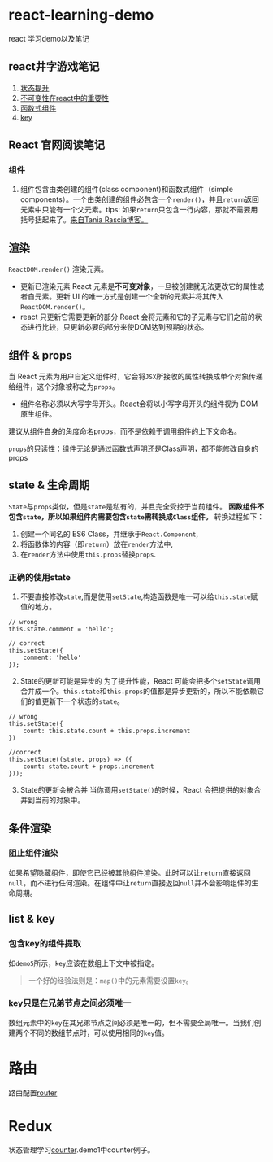 # react-learning-demo
react 学习demo以及笔记

## react井字游戏笔记
1. [状态提升](https://github.com/wangyimei/react-learning-demo/tree/master/demo1#lifting-state-up%E7%8A%B6%E6%80%81%E6%8F%90%E5%8D%87)
2. [不可变性在react中的重要性](https://github.com/wangyimei/react-learning-demo/tree/master/demo1#%E4%B8%8D%E5%8F%AF%E5%8F%98%E6%80%A7%E5%9C%A8react%E4%B8%AD%E7%9A%84%E9%87%8D%E8%A6%81%E6%80%A7)
3. [函数式组件](https://github.com/wangyimei/react-learning-demo/tree/master/demo1#function-components%E5%87%BD%E6%95%B0%E5%BC%8F%E7%BB%84%E4%BB%B6)
4. [key](https://github.com/wangyimei/react-learning-demo/tree/master/demo1#keys)

## React 官网阅读笔记
### 组件
1. 组件包含由类创建的组件(class component)和函数式组件（simple components）。一个由类创建的组件必包含一个`render()`，并且`return`返回元素中只能有一个父元素。tips: 如果`return`只包含一行内容，那就不需要用括号括起来了。[来自Tania Rascia博客。](https://www.taniarascia.com/getting-started-with-react/)

## 渲染
`ReactDOM.render()` 渲染元素。
- 更新已渲染元素
React 元素是**不可变对象**，一旦被创建就无法更改它的属性或者自元素。更新 UI 的唯一方式是创建一个全新的元素并将其传入`ReactDOM.render()`。
- react 只更新它需要更新的部分
React 会将元素和它的子元素与它们之前的状态进行比较，只更新必要的部分来使DOM达到预期的状态。

## 组件 & props
当 React 元素为用户自定义组件时，它会将`JSX`所接收的属性转换成单个对象传递给组件，这个对象被称之为`props`。
- 组件名称必须以大写字母开头。React会将以小写字母开头的组件视为 DOM 原生组件。

建议从组件自身的角度命名props，而不是依赖于调用组件的上下文命名。

`props`的只读性：组件无论是通过函数式声明还是Class声明，都不能修改自身的props

## state & 生命周期
`State`与`props`类似，但是`state`是私有的，并且完全受控于当前组件。
**函数组件不包含`state`，所以如果组件内需要包含`state`需转换成`Class`组件。**
转换过程如下：
1. 创建一个同名的 ES6 Class，并继承于`React.Component`,
2. 将函数体的内容（即`return`）放在`render`方法中,
3. 在`render`方法中使用`this.props`替换`props`.

### 正确的使用state
1. 不要直接修改`state`,而是使用`setState`,构造函数是唯一可以给`this.state`赋值的地方。
```
// wrong
this.state.comment = 'hello';

// correct
this.setState({
    comment: 'hello'
});
```
2. State的更新可能是异步的
为了提升性能，React 可能会把多个`setState`调用合并成一个。`this.state`和`this.props`的值都是异步更新的，所以不能依赖它们的值更新下一个状态的`state`。
```
// wrong
this.setState({
    count: this.state.count + this.props.increment
})

//correct
this.setState((state, props) => ({
    count: state.count + props.increment
}));
```
3. State的更新会被合并
当你调用`setState()`的时候，React 会把提供的对象合并到当前的对象中。

## 条件渲染
### 阻止组件渲染
如果希望隐藏组件，即使它已经被其他组件渲染。此时可以让`return`直接返回`null`，而不进行任何渲染。在组件中让`return`直接返回`null`并不会影响组件的生命周期。

## list & key
### 包含key的组件提取
如`demo5`所示，`key`应该在数组上下文中被指定。
> 一个好的经验法则是：`map()`中的元素需要设置`key`。

### key只是在兄弟节点之间必须唯一
数组元素中的`key`在其兄弟节点之间必须是唯一的，但不需要全局唯一。当我们创建两个不同的数组节点时，可以使用相同的`key`值。

# 路由
路由配置[router](https://github.com/wangyimei/react-learning-demo/tree/master/demo1/src/router)

# Redux 
状态管理学习[counter](https://github.com/wangyimei/react-learning-demo/tree/master/demo1/src/store).demo1中counter例子。

